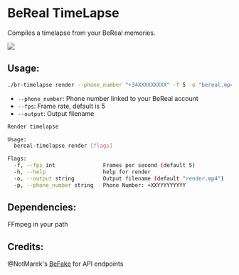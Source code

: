 # BeReal TimeLapse

Compiles a timelapse from your BeReal memories.

![](https://i.imgur.com/fltmvVE.gif)

## Usage:

```bash
./br-timelapse render --phone_number "+34XXXXXXXXX" -f 5 -o "bereal.mp4"
```

- `--phone_number`: Phone number linked to your BeReal account
- `--fps`: Frame rate, default is 5
- `--output`: Output filename

```bash
Render timelapse

Usage:
  bereal-timelapse render [flags]

Flags:
  -f, --fps int               Frames per second (default 5)
  -h, --help                  help for render
  -o, --output string         Output filename (default "render.mp4")
  -p, --phone_number string   Phone Number: +XXYYYYYYYYY
```

## Dependencies:

FFmpeg in your path

## Credits:

@NotMarek's [BeFake](https://github.com/notmarek/BeFake) for API endpoints
